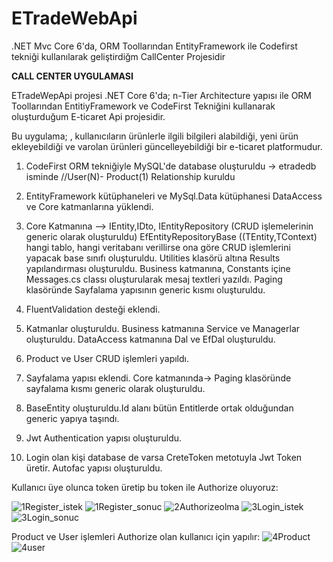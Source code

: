 # ETradeWebApi
.NET Mvc Core 6'da, ORM Toollarından EntityFramework ile Codefirst tekniği kullanılarak geliştirdiğm CallCenter Projesidir


**CALL CENTER UYGULAMASI**

ETradeWepApi projesi .NET Core 6'da; n-Tier Architecture yapısı ile ORM Toollarından EntitiyFramework ve CodeFirst Tekniğini kullanarak oluşturduğum E-ticaret Api projesidir.

Bu uygulama; , kullanıcıların ürünlerle ilgili bilgileri alabildiği, yeni ürün ekleyebildiği ve varolan ürünleri güncelleyebildiği bir e-ticaret platformudur.

1. CodeFirst ORM tekniğiyle MySQL'de database oluşturuldu -> etradedb isminde 
  //User(N)- Product(1) Relationship kuruldu

2. EntityFramework kütüphaneleri ve MySql.Data kütüphanesi DataAccess ve Core katmanlarına yüklendi.

3. Core Katmanına --> IEntity,IDto,
	                 IEntityRepository (CRUD işlemelerinin generic olarak oluşturuldu)
					 EfEntityRepositoryBase ((TEntity,TContext) hangi tablo, hangi veritabanı verillirse ona göre CRUD işlemlerini yapacak base sınıfı oluşturuldu.
					 Utilities klasörü altına Results yapılandırması oluşturuldu.
					 Business katmanına, Constants içine Messages.cs classı oluşturularak mesaj textleri yazıldı.
					 Paging klasöründe Sayfalama yapısının generic kısmı oluşturuldu.

4. FluentValidation desteği eklendi.

5. Katmanlar oluşturuldu.
  Business katmanına Service ve Managerlar oluşturuldu. DataAccess katmanına Dal ve EfDal oluşturuldu.

6. Product ve User CRUD işlemleri yapıldı.

7. Sayfalama yapısı eklendi.
   Core katmanında-> Paging klasöründe sayfalama kısmı generic olarak oluşturuldu.

8. BaseEntity oluşturuldu.Id alanı bütün Entitlerde ortak olduğundan generic yapıya taşındı.

9. Jwt Authentication yapısı oluşturuldu.
  
10. Login olan kişi database de varsa CreteToken metotuyla Jwt Token üretir.
	 Autofac yapısı oluşturuldu.

Kullanıcı üye olunca token üretip bu token ile Authorize oluyoruz:

![1Register_istek](https://github.com/ysnesra/ETradeWebApi/assets/104023688/64e86619-1d1d-4c4b-abfb-10ca1c0f01ec)
![1Register_sonuc](https://github.com/ysnesra/ETradeWebApi/assets/104023688/e7fd7c0b-85b0-4d0e-8288-1a600fab882d)
![2Authorizeolma](https://github.com/ysnesra/ETradeWebApi/assets/104023688/30f54d05-2455-4439-b301-40751dd18095)
![3Login_istek](https://github.com/ysnesra/ETradeWebApi/assets/104023688/96ba1256-e7ac-486f-93c0-2d6a4ae418f8)
![3Login_sonuc](https://github.com/ysnesra/ETradeWebApi/assets/104023688/bf38aa2a-ce36-40fb-a741-440972dedab6)

Product ve User işlemleri Authorize olan kullanıcı için yapılır: 
![4Product](https://github.com/ysnesra/ETradeWebApi/assets/104023688/fe5aff9b-f718-4100-9730-733324562aa0)
![4user](https://github.com/ysnesra/ETradeWebApi/assets/104023688/151a72c6-f3a9-443b-a904-82208f24abc2)
